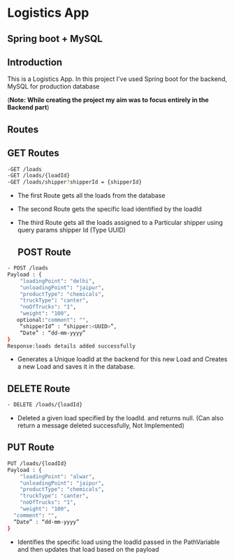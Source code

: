 # Logistics App

## Spring boot + MySQL
## Introduction
This is a Logistics App. In this project I've used  Spring boot for the backend, MySQL for production database

(**Note: While creating the project my aim was to focus entirely in the Backend part**)

## Routes
## GET Routes
```sh
-GET /loads
-GET /loads/{loadId}
-GET /loads/shipper?shipperId = {shipperId}
```
- The first Route gets all the loads from the database
- The second Route gets the specific load identified by the loadId
- The third Route gets all the loads assigned to a Particular shipper using query params shipper Id (Type UUID)

  ## POST Route

```sh
- POST /loads
Payload : {
	"loadingPoint": "delhi",
	"unloadingPoint": "jaipur",
	"productType": "chemicals",
	"truckType": "canter",
	"noOfTrucks": "1",
	"weight": "100",
   optional:"comment": "",
	“shipperId” : “shipper:<UUID>”,
	“Date” : “dd-mm-yyyy”
}
Response:loads details added successfully 
```
- Generates a Unique loadId at the backend for this new Load and Creates a new Load and saves it in the database.


## DELETE Route

```sh
- DELETE /loads/{loadId}
```
- Deleted a given load specified by the loadId. and returns null. (Can also return a message deleted successfully, Not Implemented)

## PUT Route
```sh
PUT /loads/{loadId}
Payload : {
	"loadingPoint": "alwar",
	"unloadingPoint": "jaipur",
	"productType": "chemicals",
	"truckType": "canter",
	"noOfTrucks": "1",
	"weight": "100",
  "comment": "",
  “Date” : “dd-mm-yyyy”	
}
```
- Identifies the specific load using the loadId passed in the PathVariable and then updates that load based on the payload
